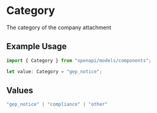 # Category

The category of the company attachment

## Example Usage

```typescript
import { Category } from "openapi/models/components";

let value: Category = "gep_notice";
```

## Values

```typescript
"gep_notice" | "compliance" | "other"
```